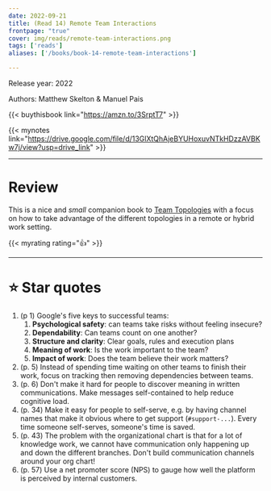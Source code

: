 ```yaml
---
date: 2022-09-21
title: (Read 14) Remote Team Interactions
frontpage: "true"
cover: img/reads/remote-team-interactions.png
tags: ['reads']
aliases: ['/books/book-14-remote-team-interactions']

---
```


Release year: 2022

Authors: Matthew Skelton & Manuel Pais

{{< buythisbook link="https://amzn.to/3SrptT7" >}}

{{< mynotes link="https://drive.google.com/file/d/13GlXtQhAjeBYUHoxuvNTkHDzzAVBKw7j/view?usp=drive_link" >}}

---

# Review

This is a nice and *small* companion book to [Team Topologies](/reads/read-11-team-topologies/) with a focus on how to take advantage of the different topologies in a remote or hybrid work setting.

{{< myrating rating="👍" >}}

---

# :star: Star quotes

1. (p 1) Google's five keys to successful teams:
    1. **Psychological safety**: can teams take risks
       without feeling insecure?
    1. **Dependability**: Can teams count on one another?
    1. **Structure and clarity**: Clear goals, rules and
       execution plans
    1. **Meaning of work**: Is the work important to the
       team?
    1. **Impact of work**: Does the team believe their work
       matters?
1. (p. 5) Instead of spending time waiting on other teams to finish
   their work, focus on tracking then removing dependencies between
   teams.
1. (p. 6) Don't make it hard for people to discover meaning in written
   communications. Make messages self-contained to help reduce cognitive
   load.
1. (p. 34) Make it easy for people to self-serve, e.g. by having channel
   names that make it obvious where to get support (`#support-...`).
   Every time someone self-serves, someone's time is saved.
1. (p. 43) The problem with the organizational chart is that for a lot
   of knowledge work, we cannot have communication only happening up and
   down the different branches. Don't build communication channels
   around your org chart!
1. (p. 57) Use a net promoter score (NPS) to gauge how well the platform
   is perceived by internal customers.
